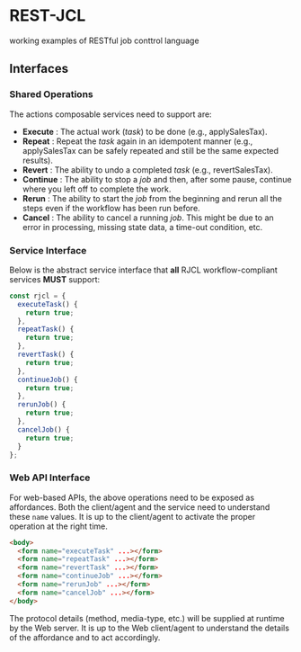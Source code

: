 # REST-JCL

working examples of RESTful job conttrol language

## Interfaces

### Shared Operations
The actions composable services need to support are:

* **Execute** : The actual work (_task_) to be done (e.g., applySalesTax).
* **Repeat** : Repeat the _task_ again in an idempotent manner (e.g., applySalesTax can be safely repeated and still be the same expected results).
* **Revert** : The ability to undo a completed _task_ (e.g., revertSalesTax).
* **Continue** : The ability to stop a _job_ and then, after some pause, continue where you left off to complete the work.
* **Rerun** : The ability to start the _job_ from the beginning and rerun all the steps even if the workflow has been run before.
* **Cancel** : The ability to cancel a running _job_. This might be due to an error in processing, missing state data, a time-out condition, etc.

### Service Interface
Below is the abstract service interface that **all** RJCL workflow-compliant services **MUST** support:

```javascript
const rjcl = {
  executeTask() {
    return true;
  },
  repeatTask() {
    return true;
  },
  revertTask() {
    return true;
  },
  continueJob() {
    return true;
  },
  rerunJob() {
    return true;
  },
  cancelJob() {
    return true;
  }
};
```

### Web API Interface
For web-based APIs, the above operations need to be exposed as affordances. Both the client/agent and the service need to understand these `name` values. It is up to the client/agent to activate the proper operation at the right time.

```html
<body>
  <form name="executeTask" ...></form>
  <form name="repeatTask" ...></form>
  <form name="revertTask" ...></form>
  <form name="continueJob" ...></form>
  <form name="rerunJob" ...></form>
  <form name="cancelJob" ...></form>
</body>
```

The protocol details (method, media-type, etc.) will be supplied at runtime by the Web server. It is up to the Web client/agent to understand the details of the affordance and to act accordingly. 


</body>
